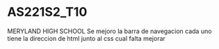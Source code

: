 # AS221S2_T10
MERYLAND HIGH SCHOOL
Se mejoro la barra de navegacion cada uno tiene la direccion de html junto al css cual falta mejorar 

